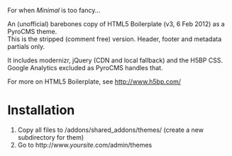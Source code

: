 For when *Minimal* is too fancy...

An (unofficial) barebones copy of HTML5 Boilerplate (v3, 6 Feb 2012) as a PyroCMS theme.  
This is the stripped (comment free) version.  Header, footer and metadata partials only.

It includes modernizr, jQuery (CDN and local fallback) and the H5BP CSS.
Google Analytics excluded as PyroCMS handles that.

For more on HTML5 Boilerplate, see http://www.h5bp.com/

Installation
============

1. Copy all files to /addons/shared_addons/themes/ (create a new subdirectory for them)
2. Go to http://www.*yoursite*.com/admin/themes


